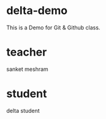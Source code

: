 # delta-demo
This is a Demo for Git &amp; Github class.
 # teacher
 sanket meshram

 # student 
 delta student